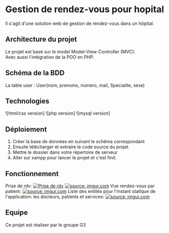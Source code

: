 # Gestion de rendez-vous pour hopital

Il s'agit d'une solution web de gestion de rendez-vous dans un hôpital.


## Architecture du projet

Le projet est basé sur le model Model-View-Controller (MVC).  
Avec aussi l'intégration de la POO en PHP.


## Schéma de la BDD
La table user :
User(nom, prenoms, numero, mail, Specialite, sexe)

## Technologies

![html/css version]
![php version]
![mysql version]


## Déploiement

1. Créer la base de données en suivant le schéma correspondant
2. Ensuite télécharger et extraire le code source du projet
3. Mettre le dossier dans votre répertoire de serveur
4. Aller sur xampp pour lancer le projet et c'est finit.

## Fonctionnement
Prise de rdv:
<a href="http://imgur.com/VPG4f4b"><img src="http://i.imgur.com/VPG4f4b.png?1" title="Prise de rdv" /></a>
<a href="http://imgur.com/YIncNaN"><img src="http://i.imgur.com/YIncNaN.png?1" title="source: imgur.com" /></a>
Vue rendez-vous par patient:
<a href="http://imgur.com/OGUw00l"><img src="http://i.imgur.com/OGUw00l.png?1" title="source: imgur.com" /></a>
Liste des entités pour l'instant statique de l'application: les docteurs, patients et services:
<a href="http://imgur.com/UQChpYF"><img src="http://i.imgur.com/UQChpYF.png?1" title="source: imgur.com" /></a>


## Equipe
Ce projet est réaliser par le groupe G3
